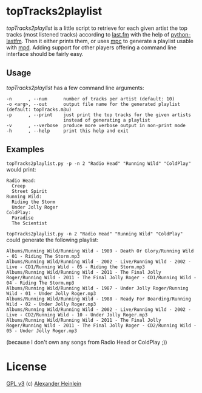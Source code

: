 # topTracks2playlist

*topTracks2playlist* is a little script to retrieve for each given artist the top tracks (most listened tracks) according to [last.fm](http://www.last.fm) with the help of [python-lastfm](https://code.google.com/p/python-lastfm/).  Then it either prints them, or uses [mpc](http://www.musicpd.org/clients/mpc/) to generate a playlist usable with [mpd](http://www.musicpd.org/). Adding support for other players offering a command line interface should be fairly easy.

## Usage

*topTracks2playlist* has a few command line arguments:

    -n      , --num      number of tracks per artist (default: 10)
    -o <arg>, --out      output file name for the generated playlist (default: topTracks.m3u)
    -p      , --print    just print the top tracks for the given artists
                         instead of generating a playlist
    -v      , --verbose  produce more verbose output in non-print mode
    -h      , --help     print this help and exit

## Examples

`topTracks2playlist.py -p -n 2 "Radio Head" "Running Wild" "ColdPlay"` would print:

    Radio Head:
      Creep
      Street Spirit
    Running Wild:
      Riding the Storm
      Under Jolly Roger
    ColdPlay:
      Paradise
      The Scientist

`topTracks2playlist.py -n 2 "Radio Head" "Running Wild" "ColdPlay"` could generate the following playlist:

    Albums/Running Wild/Running Wild - 1989 - Death Or Glory/Running Wild - 01 - Riding The Storm.mp3
    Albums/Running Wild/Running Wild - 2002 - Live/Running Wild - 2002 - Live - CD1/Running Wild - 05 - Riding the Storm.mp3
    Albums/Running Wild/Running Wild - 2011 - The Final Jolly Roger/Running Wild - 2011 - The Final Jolly Roger - CD1/Running Wild - 04 - Riding The Storm.mp3
    Albums/Running Wild/Running Wild - 1987 - Under Jolly Roger/Running Wild - 01 - Under Jolly Roger.mp3
    Albums/Running Wild/Running Wild - 1988 - Ready For Boarding/Running Wild - 02 - Under Jolly Roger.mp3
    Albums/Running Wild/Running Wild - 2002 - Live/Running Wild - 2002 - Live - CD2/Running Wild - 10 - Under Jolly Roger.mp3
    Albums/Running Wild/Running Wild - 2011 - The Final Jolly Roger/Running Wild - 2011 - The Final Jolly Roger - CD2/Running Wild - 05 - Under Jolly Roger.mp3

(because I don't own any songs from Radio Head or ColdPlay ;))



# License   
[GPL v3](http://www.gnu.org/licenses/gpl.html)
(c) [Alexander Heinlein](http://choerbaert.org)
